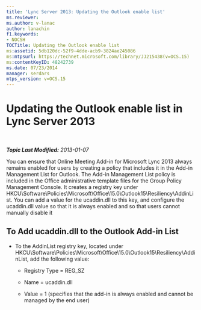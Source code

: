 ```yaml
---
title: 'Lync Server 2013: Updating the Outlook enable list'
ms.reviewer: 
ms.author: v-lanac
author: lanachin
f1.keywords:
- NOCSH
TOCTitle: Updating the Outlook enable list
ms:assetid: 5db120dc-52f9-4dde-acb9-3824ae245086
ms:mtpsurl: https://technet.microsoft.com/library/JJ215438(v=OCS.15)
ms:contentKeyID: 48242739
ms.date: 07/23/2014
manager: serdars
mtps_version: v=OCS.15
---
```


<div data-xmlns="http://www.w3.org/1999/xhtml">

<div class="topic" data-xmlns="http://www.w3.org/1999/xhtml" data-msxsl="urn:schemas-microsoft-com:xslt" data-cs="http://msdn.microsoft.com/en-us/">

<div data-asp="http://msdn2.microsoft.com/asp">

# Updating the Outlook enable list in Lync Server 2013

</div>

<div id="mainSection">

<div id="mainBody">

<span> </span>

_**Topic Last Modified:** 2013-01-07_

You can ensure that Online Meeting Add-in for Microsoft Lync 2013 always remains enabled for users by creating a policy that includes it in the Add-in Management List for Outlook. The Add-in Management List policy is included in the Office administrative template files for the Group Policy Management Console. It creates a registry key under HKCU\\Software\\Policies\\Microsoft\\Office\\15.0\\Outlook15\\Resiliency\\AddinList. You can add a value for the ucaddin.dll to this key, and configure the ucaddin.dll value so that it is always enabled and so that users cannot manually disable it

<div>

## To Add ucaddin.dll to the Outlook Add-in List

  - To the AddinList registry key, located under HKCU\\Software\\Policies\\Microsoft\\Office\\15.0\\Outlook15\\Resiliency\\AddinList, add the following value:
    
      - Registry Type = REG\_SZ
    
      - Name = ucaddin.dll
    
      - Value = 1 (specifies that the add-in is always enabled and cannot be managed by the end user)

</div>

</div>

<span> </span>

</div>

</div>

</div>

